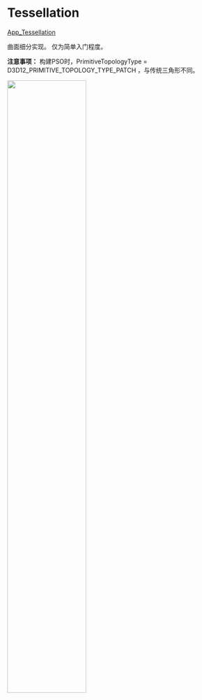 # Tessellation  

[App_Tessellation](./App_Tessellation/App_Tessellation.cpp)  

曲面细分实现。  仅为简单入门程度。  

**注意事项：** 构建PSO时，PrimitiveTopologyType = D3D12_PRIMITIVE_TOPOLOGY_TYPE_PATCH ，与传统三角形不同。  

<image src="https://user-images.githubusercontent.com/57032017/179745877-04095b94-6209-4651-a1a9-c214e8049f87.gif" width="60%">  